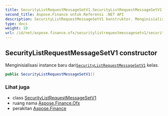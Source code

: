 ```yaml
---
title: SecurityListRequestMessageSetV1.SecurityListRequestMessageSetV1
second_title: Aspose.Finance untuk Referensi .NET API
description: SecurityListRequestMessageSetV1 konstruktor. Menginisialisasi instance baru dariSecurityListRequestMessageSetV1 kelas.
type: docs
weight: 10
url: /id/net/aspose.finance.ofx/securitylistrequestmessagesetv1/securitylistrequestmessagesetv1/
---
```

## SecurityListRequestMessageSetV1 constructor

Menginisialisasi instance baru dari[`SecurityListRequestMessageSetV1`](../) kelas.

```csharp
public SecurityListRequestMessageSetV1()
```

### Lihat juga

* class [SecurityListRequestMessageSetV1](../)
* ruang nama [Aspose.Finance.Ofx](../../securitylistrequestmessagesetv1/)
* perakitan [Aspose.Finance](../../../)


